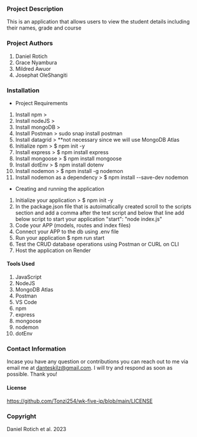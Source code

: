 ### Project Description
This is an application that allows users to view the student details including their names, grade and course

### Project Authors

1. Daniel Rotich
2. Grace  Nyambura
3. Mildred Awuor
4. Josephat OleShangiti

### Installation

- Project Requirements

1. Install npm >
2. Install nodeJS >
3. Install mongoDB >
4. Install Postman > sudo snap install postman
5. Install datagrid > **not necessary since we will use MongoDB Atlas
6. Initialize npm > $ npm init -y
7. Install express > $ npm install express
8. Install mongoose > $ npm install mongoose
9. Install dotEnv > $ npm install dotenv
10. Install nodemon > $ npm install -g nodemon
11. Install nodemon as a dependency > $ npm install --save-dev nodemon

- Creating and running the application

1. Initialize your application > $ npm init -y
2. In the package.json file that is autoimatically created scroll to the scripts section and add a comma after the test script and below that line add below script to start your application
"start": "node index.js"
3. Code your APP (models, routes and index files)
4. Connect your APP to the db using .env file
5. Run your application $ npm run start
6. Test the CRUD database operations using Postman or CURL on CLI
7. Host the application on Render

#### Tools Used

1. JavaScript
2. NodeJS
3. MongoDB Atlas
4. Postman
5. VS Code
6. npm
7. express
8. mongoose
9. nodemon
10. dotEnv

### Contact Information

Incase you have any question or contributions you can reach out to me via email me at danteskilz@gmail.com.
I will try and respond as soon as possible. Thank you!

#### License

<https://github.com/Tonzi254/wk-five-ip/blob/main/LICENSE>

### Copyright
Daniel Rotich et al. 2023
